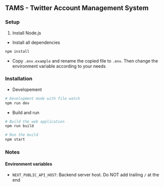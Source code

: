 ## TAMS - Twitter Account Management System

### Setup

1. Install Node.js

- Install all dependencies

```bash
npm install
```

- Copy `.env.example` and rename the copied file to `.env`. Then change the environment variable according to your needs

### Installation

- Developement

```bash
# Development mode with file watch
npm run dev
```

- Build and run

```bash
# Build the web application
npm run build

# Run the build
npm start
```

### Notes

#### Environment variables

- `NEXT_PUBLIC_API_HOST`: Backend server host. Do NOT add trailing `/` at the end
